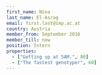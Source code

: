 ```yaml
---
first_name: Nina
last_name: El-Asrag
email: first.last@imp.ac.at
country: Austria
member_from: September 2016
member_till: now
position: Intern
properties:
  - ["Getting up at 5AM.", 80]
  - ["The fastest genotyper", 60]
---
```

